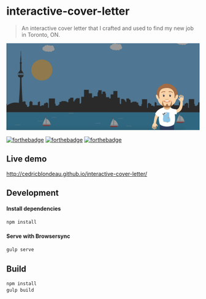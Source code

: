 # interactive-cover-letter

> An interactive cover letter that I crafted and used to find my new job in Toronto, ON.

![interactive cover letter](https://raw.githubusercontent.com/cedricblondeau/interactive-cover-letter/develop/hello.png)

[![forthebadge](http://forthebadge.com/images/badges/built-with-love.svg)](http://forthebadge.com) [![forthebadge](http://forthebadge.com/images/badges/uses-js.svg)](http://forthebadge.com) [![forthebadge](http://forthebadge.com/images/badges/gluten-free.svg)](http://forthebadge.com)

## Live demo

http://cedricblondeau.github.io/interactive-cover-letter/

## Development

#### Install dependencies

```bash
npm install
```

#### Serve with Browsersync

```bash
gulp serve
```

## Build

```bash
npm install
gulp build
```

